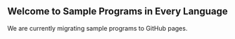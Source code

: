 ## Welcome to Sample Programs in Every Language

We are currently migrating sample programs to GitHub pages.
